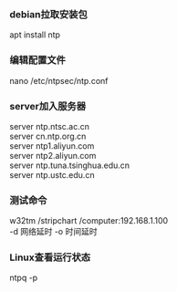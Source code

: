 ### debian拉取安装包
apt install ntp <br>

### 编辑配置文件
nano /etc/ntpsec/ntp.conf <br>

### server加入服务器
server ntp.ntsc.ac.cn<br>
server cn.ntp.org.cn<br>
server ntp1.aliyun.com<br>
server ntp2.aliyun.com<br>
server ntp.tuna.tsinghua.edu.cn<br>
server ntp.ustc.edu.cn<br>


### 测试命令 
w32tm /stripchart /computer:192.168.1.100<br>
-d 网络延时  -o 时间延时<br>
### Linux查看运行状态
ntpq -p 


